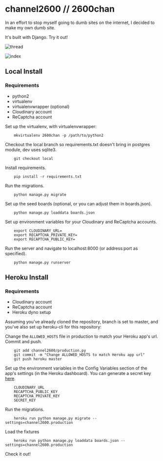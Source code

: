# channel2600 // 2600chan

In an effort to stop myself going to dumb sites on the internet, I decided to make my own dumb site.

It's built with Django. Try it out!

![thread](http://i.imgur.com/zDmvFHX.png)

![index](http://i.imgur.com/dqAS4hZ.png)

## Local Install

### Requirements

* python2
* virtualenv
* virtualenvwrapper (optional)
* Cloudinary account
* ReCaptcha account

Set up the virtualenv, with virtualenvwrapper:
````
    mkvirtualenv 2600chan -p /path/to/python2
````    
Checkout the local branch so requirements.txt doesn't bring in postgres module, dev uses sqlite3.
````
    git checkout local
````
Install requirements.
````
    pip install -r requirements.txt
````
Run the migrations.
````
    python manage.py migrate
````
Set up the seed boards (optional, or you can adjust them in boards.json).
````
    python manage.py loaddata boards.json
````
Set up environment variables for your Cloudinary and ReCaptcha accounts.
````
    export CLOUDINARY_URL=
    export RECAPTCHA_PRIVATE_KEY=
    export RECAPTCHA_PUBLIC_KEY=
````
Run the server and navigate to localhost:8000 (or address:port as specified).
````
    python manage.py runserver
````

## Heroku Install

### Requirements

* Cloudinary account
* ReCaptcha account
* Heroku dyno setup

Assuming you've already cloned the repository, branch is set to master, and you've also set up heroku-cli for this repository:

Change the `ALLOWED_HOSTS` file in production to match your Heroku app's url.
Commit and push.
````
    git add channel2600/production.py
    git commit -m "Change ALLOWED_HOSTS to match Heroku app url"
    git push heroku master
````
Set up the environment variables in the Config Variables section of the app's settings (in the Heroku dashboard). You can generate a secret key [here](http://www.miniwebtool.com/django-secret-key-generator/).
````
    CLOUDINARY_URL
    RECAPTCHA_PUBLIC_KEY
    RECAPTCHA_PRIVATE_KEY
    SECRET_KEY
````
Run the migrations.
````
    heroku run python manage.py migrate --settings=channel2600.production
````
Load the fixtures
````
    heroku run python manage.py loaddata boards.json --settings=channel2600.production
````
Check it out!
